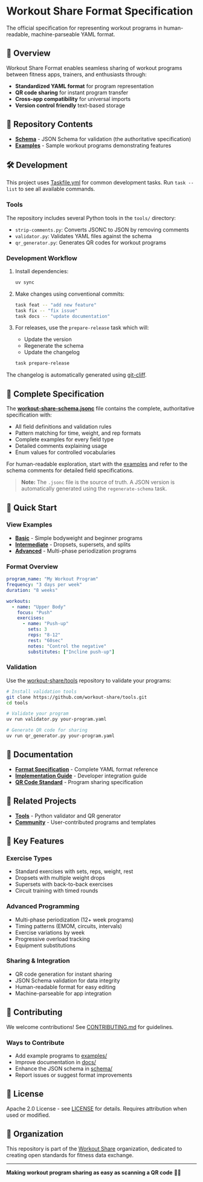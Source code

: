 # Workout Share Format Specification

The official specification for representing workout programs in human-readable, machine-parseable YAML format.

## 🎯 Overview

Workout Share Format enables seamless sharing of workout programs between fitness apps, trainers, and enthusiasts through:
- **Standardized YAML format** for program representation
- **QR code sharing** for instant program transfer
- **Cross-app compatibility** for universal imports
- **Version control friendly** text-based storage

## 📁 Repository Contents

- **[Schema](schema/)** - JSON Schema for validation (the authoritative specification)
- **[Examples](examples/)** - Sample workout programs demonstrating features

## 🛠️ Development

This project uses [Taskfile.yml](Taskfile.yml) for common development tasks. Run `task --list` to see all available commands.

### Tools

The repository includes several Python tools in the `tools/` directory:

- `strip-comments.py`: Converts JSONC to JSON by removing comments
- `validator.py`: Validates YAML files against the schema
- `qr_generator.py`: Generates QR codes for workout programs

### Development Workflow

1. Install dependencies:
   ```bash
   uv sync
   ```

2. Make changes using conventional commits:
   ```bash
   task feat -- "add new feature"
   task fix -- "fix issue"
   task docs -- "update documentation"
   ```

3. For releases, use the `prepare-release` task which will:
   - Update the version
   - Regenerate the schema
   - Update the changelog

   ```bash
   task prepare-release
   ```

The changelog is automatically generated using [git-cliff](https://git-cliff.org/).

## 📖 Complete Specification

The **[workout-share-schema.jsonc](schema/workout-share-schema.jsonc)** file contains the complete, authoritative specification with:
- All field definitions and validation rules
- Pattern matching for time, weight, and rep formats
- Complete examples for every field type
- Detailed comments explaining usage
- Enum values for controlled vocabularies

For human-readable exploration, start with the [examples](examples/) and refer to the schema comments for detailed field specifications.

> **Note:** The `.jsonc` file is the source of truth. A JSON version is automatically generated using the `regenerate-schema` task.

## 🚀 Quick Start

### View Examples
- **[Basic](examples/basic/)** - Simple bodyweight and beginner programs
- **[Intermediate](examples/intermediate/)** - Dropsets, supersets, and splits
- **[Advanced](examples/advanced/)** - Multi-phase periodization programs

### Format Overview
```yaml
program_name: "My Workout Program"
frequency: "3 days per week"
duration: "8 weeks"

workouts:
  - name: "Upper Body"
    focus: "Push"
    exercises:
      - name: "Push-up"
        sets: 3
        reps: "8-12"
        rest: "60sec"
        notes: "Control the negative"
        substitutes: ["Incline push-up"]
```

### Validation
Use the [workout-share/tools](https://github.com/workout-share/tools) repository to validate your programs:

```bash
# Install validation tools
git clone https://github.com/workout-share/tools.git
cd tools

# Validate your program
uv run validator.py your-program.yaml

# Generate QR code for sharing
uv run qr_generator.py your-program.yaml
```

## 📖 Documentation

- **[Format Specification](docs/format-spec.md)** - Complete YAML format reference
- **[Implementation Guide](docs/implementation.md)** - Developer integration guide
- **[QR Code Standard](docs/qr-codes.md)** - Program sharing specification

## 🔗 Related Projects

- **[Tools](https://github.com/workout-share/tools)** - Python validator and QR generator
- **[Community](https://github.com/workout-share/community)** - User-contributed programs and templates

## 🌟 Key Features

### **Exercise Types**
- Standard exercises with sets, reps, weight, rest
- Dropsets with multiple weight drops
- Supersets with back-to-back exercises
- Circuit training with timed rounds

### **Advanced Programming**
- Multi-phase periodization (12+ week programs)
- Timing patterns (EMOM, circuits, intervals)
- Exercise variations by week
- Progressive overload tracking
- Equipment substitutions

### **Sharing & Integration**
- QR code generation for instant sharing
- JSON Schema validation for data integrity
- Human-readable format for easy editing
- Machine-parseable for app integration

## 🤝 Contributing

We welcome contributions! See [CONTRIBUTING.md](CONTRIBUTING.md) for guidelines.

### Ways to Contribute
- Add example programs to [examples/](examples/)
- Improve documentation in [docs/](docs/)
- Enhance the JSON schema in [schema/](schema/)
- Report issues or suggest format improvements

## 📄 License

Apache 2.0 License - see [LICENSE](LICENSE) for details.
Requires attribution when used or modified.

## 🏢 Organization

This repository is part of the [Workout Share](https://github.com/workout-share) organization, dedicated to creating open standards for fitness data exchange.

---

**Making workout program sharing as easy as scanning a QR code** 📱💪
